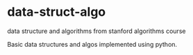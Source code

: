 # data-struct-algo
data structure and algorithms from stanford algorithms course


Basic data structures and algos implemented using python.
